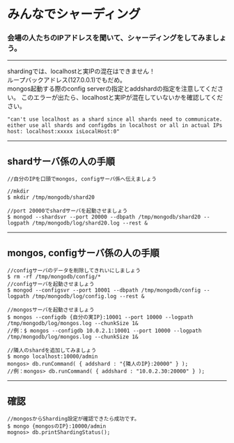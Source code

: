 みんなでシャーディング
=================
### 会場の人たちのIPアドレスを聞いて、シャーディングをしてみましょう。
----

shardingでは、localhostと実IPの混在はできません！  
ループバックアドレス(127.0.0.1)でもだめ。  
mongos起動する際のconfig serverの指定とaddshardの指定を注意してください。
このエラーが出たら、localhostと実IPが混在していないかを確認してください。
```
"can't use localhost as a shard since all shards need to communicate. 
either use all shards and configdbs in localhost or all in actual IPs host: localhost:xxxxx isLocalHost:0"
```

----
## shardサーバ係の人の手順

```
//自分のIPを口頭でmongos, configサーバ係へ伝えましょう

//mkdir
$ mkdir /tmp/mongodb/shard20

//port 20000でshardサーバを起動させましょう
$ mongod --shardsvr --port 20000 --dbpath /tmp/mongodb/shard20 --logpath /tmp/mongodb/log/shard20.log --rest &
```

----
## mongos, configサーバ係の人の手順

```
//configサーバのデータを削除してきれいにしましょう
$ rm -rf /tmp/mongodb/config/* 
//configサーバを起動させましょう
$ mongod --configsvr --port 10001 --dbpath /tmp/mongodb/config --logpath /tmp/mongodb/log/config.log --rest &

//mongosサーバを起動させましょう　
$ mongos --configdb {自分の実IP}:10001 --port 10000 --logpath /tmp/mongodb/log/mongos.log --chunkSize 1&
//例：$ mongos --configdb 10.0.2.1:10001 --port 10000 --logpath /tmp/mongodb/log/mongos.log --chunkSize 1&

//隣人のshardを追加してみましょう
$ mongo localhost:10000/admin
mongos> db.runCommand( { addshard : "{隣人のIP}:20000" } );
//例：mongos> db.runCommand( { addshard : "10.0.2.30:20000" } );
```

----
## 確認

```
//mongosからSharding設定が確認できたら成功です。
$ mongo {mongosのIP}:10000/admin
mognos> db.printShardingStatus();
```


